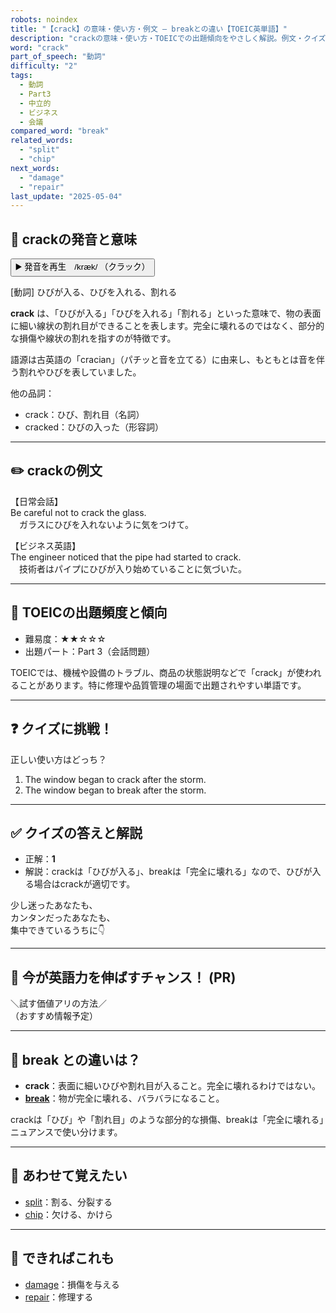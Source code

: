 ```yaml
---
robots: noindex
title: "【crack】の意味・使い方・例文 ― breakとの違い【TOEIC英単語】"
description: "crackの意味・使い方・TOEICでの出題傾向をやさしく解説。例文・クイズ付きでbreakとの違いもわかりやすく学べます。"
word: "crack"
part_of_speech: "動詞"
difficulty: "2"
tags:
  - 動詞
  - Part3
  - 中立的
  - ビジネス
  - 会議
compared_word: "break"
related_words:
  - "split"
  - "chip"
next_words:
  - "damage"
  - "repair"
last_update: "2025-05-04"
---
```


## 🔰 crackの発音と意味

<button class="play-audio" onclick="playTTS('crack')">
  <span class="play-audio-main">
    ▶️ 発音を再生　/kræk/
  </span>
  <span class="play-audio-sub">
    （クラック）
  </span>
</button>

[動詞] ひびが入る、ひびを入れる、割れる

**crack** は、「ひびが入る」「ひびを入れる」「割れる」といった意味で、物の表面に細い線状の割れ目ができることを表します。完全に壊れるのではなく、部分的な損傷や線状の割れを指すのが特徴です。

語源は古英語の「cracian」（パチッと音を立てる）に由来し、もともとは音を伴う割れやひびを表していました。

他の品詞：  
- crack：ひび、割れ目（名詞）
- cracked：ひびの入った（形容詞）

---

## ✏️ crackの例文

【日常会話】  
Be careful not to crack the glass.  
　ガラスにひびを入れないように気をつけて。

【ビジネス英語】  
The engineer noticed that the pipe had started to crack.  
　技術者はパイプにひびが入り始めていることに気づいた。

---

## 🎯 TOEICの出題頻度と傾向

- 難易度：★★☆☆☆
- 出題パート：Part 3（会話問題）

TOEICでは、機械や設備のトラブル、商品の状態説明などで「crack」が使われることがあります。特に修理や品質管理の場面で出題されやすい単語です。

---

## ❓ クイズに挑戦！

正しい使い方はどっち？

1. The window began to crack after the storm.  
2. The window began to break after the storm.

---

## ✅ クイズの答えと解説

- 正解：**1**
- 解説：crackは「ひびが入る」、breakは「完全に壊れる」なので、ひびが入る場合はcrackが適切です。

少し迷ったあなたも、  
カンタンだったあなたも、  
集中できているうちに👇️

---

## 🚀 今が英語力を伸ばすチャンス！ (PR)

<div class="info-center">
＼試す価値アリの方法／<br>  
（おすすめ情報予定）
</div>

---

## 🤔  break との違いは？

- **crack**：表面に細いひびや割れ目が入ること。完全に壊れるわけではない。
- **[break](/break)**：物が完全に壊れる、バラバラになること。

crackは「ひび」や「割れ目」のような部分的な損傷、breakは「完全に壊れる」ニュアンスで使い分けます。

---

## 🧩 あわせて覚えたい

- [split](/split)：割る、分裂する
- [chip](/chip)：欠ける、かけら

---

## 📖 できればこれも

- [damage](/damage)：損傷を与える
- [repair](/repair)：修理する

<!-- cvid: aid38_bid19 -->
